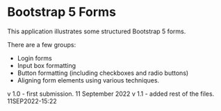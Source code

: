# Bootstrap 5 Forms

This application illustrates some structured Bootstrap 5 forms.

There are a few groups:

- Login forms
- Input box formatting
- Button formatting (including checkboxes and radio buttons)
- Aligning form elements using various techniques.

v 1.0 - first submission. 11 September 2022
v 1.1 - added rest of the files. 11SEP2022-15:22